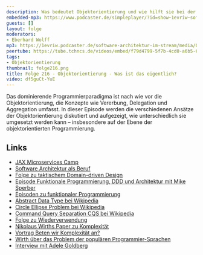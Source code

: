 ```yaml
---
description: Was bedeutet Objektorientierung und wie hilft sie bei der Programmierung?
embedded-mp3: https://www.podcaster.de/simpleplayer/?id=show~1evriw~software-architektur-im-stream~pod-0adc326b84521d3a8e1c6de478&v=1715953128
guests: []
layout: folge
moderators:
- Eberhard Wolff
mp3: https://1evriw.podcaster.de/software-architektur-im-stream/media/Objektorientierung_-_Was_ist_das_eigentlich.mp3
peertube: https://tube.tchncs.de/videos/embed/f79d4799-5f7b-4cd0-a6b5-600f0b1a0b0a
tags:
- Objektorientierung
thumbnail: folge216.png
title: Folge 216 - Objektorientierung - Was ist das eigentlich?
video: df5guCt-YuE
---
```


Das dominierende Programmierparadigma ist nach wie vor die
Objektorientierung, die Konzepte wie Vererbung, Delegation und
Aggregation umfasst. In dieser Episode werden die verschiedenen
Ansätze der Objektorientierung diskutiert und aufgezeigt, wie
unterschiedlich sie umgesetzt werden kann – insbesondere auf der Ebene
der objektorientierten Programmierung.

## Links

* [JAX Microservices Camp](https://jax.de/jax-microservices-camp/?go=ok)
* [Software Architektur als Beruf](/beruf.html)
* [Folge zu taktischem Domain-driven Design](/2024/05/03/folge214.html)
* [Episode Funktionale Programmierung, DDD und Architektur mit Mike Sperber](/2023/03/14/folge156.html)
* [Episoden zu funktionaler Programmierung](/tags.html#Funktionale%20Programmierung)
* [Abstract Data Type bei Wikipedia](https://en.wikipedia.org/wiki/Abstract_data_type)
* [Circle Ellipse Problem bei Wikipedia](https://en.wikipedia.org/wiki/Circle%E2%80%93ellipse_problem)
* [Command Query Separation CQS bei Wikipedia](https://en.wikipedia.org/wiki/Command%E2%80%93query_separation)
* [Folge zu Wiederverwendung](/2021/10/22/folge85.html)
* [Nikolaus Wirths Paper zu Komplexität](https://cr.yp.to/bib/1995/wirth.pdf)
* [Vortrag Beten wir Komplexität an?](https://www.youtube.com/watch?v=p7r6IE7TkpU)
* [Wirth über das Problem der populären Programmier-Sprachen](https://youtu.be/DRkfqiF46MQ?si=_nq5G2drOmYZ0jco&t=118)
* [Interview mit Adele Goldberg](https://spectrum.ieee.org/qa-adele-goldberg-on-the-legacy-of-smalltalk)

